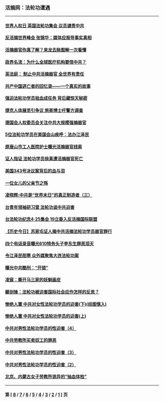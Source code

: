 ### 活摘网：法轮功遭遇
---
#### [世界人权日 英国法轮功集会 议员谴责中共](../../pages/nf5881/n13431763.md?12230430) 
#### [反活摘世界峰会 张锦华：媒体应报导事实真相](../../pages/nf5881/n13278502.md?12230430) 
#### [活摘器官你真了解？来龙去脉图解一次看懂](../../pages/nf5881/n13013820.md?12230430) 
#### [政界名流：为什么全球医疗机构要信中共？](../../pages/nf5881/n11945479.md?12230430) 
#### [英法庭： 制止中共活摘器官 全世界有责任](../../pages/nf5881/n11330691.md?12230430) 
#### [共产中国逃亡者的回忆录——一个真实的故事](../../pages/nf5881/n10918649.md?12230430) 
#### [强迫法轮功学员验血成任务 背后藏惊天秘密](../../pages/nf5881/n4252384.md?12230430) 
#### [捷克人体展览引争议 旅美博士吁警方调查](../../pages/nf5881/n9429187.md?12230430) 
#### [德国会人权委员会关注中共大规模强摘器官](../../pages/nf5881/n8418950.md?12230430) 
#### [5位法轮功学员在美国会山疾呼：法办江泽民](../../pages/nf5881/n8101519.md?12230430) 
#### [原唐山市工人医院护士曝光活摘器官线索](../../pages/nf5881/n8076384.md?12230430) 
#### [证人指证 法轮功学员徐真遭活摘器官死亡](../../pages/nf5881/n8042467.md?12230430) 
#### [美国343号决议案背后的血与泪](../../pages/nf5881/n8020684.md?12230430) 
#### [一位女儿的父亲节之殇](../../pages/nf5881/n8014122.md?12230430) 
#### [凌晓辉:中共是“世界末日”的真正制造者（三）](../../pages/nf5881/n4210333.md?12230430) 
#### [台青年领袖研习营 法轮功谈中共迫害](../../pages/nf5881/n4141857.md?12230430) 
#### [台法轮功纪念4‧25集会 19立委入反活摘国际联盟](../../pages/nf5881/n4141821.md?12230430) 
#### [【历史今日】苏家屯证人揭中共活摘法轮功学员器官罪行](../../pages/nf5881/n4135912.md?12230430) 
#### [四个电话录音曝光610特务头子李东生罪恶滔天](../../pages/nf5881/n4040060.md?12230430) 
#### [令江泽民胆寒 众外媒聚焦大连法轮功案](../../pages/nf5881/n3932671.md?12230430) 
#### [曝光中共酷刑：“开锁”](../../pages/nf5881/n3889373.md?12230430) 
#### [凌宸：撕开马三家的妖魅画皮](../../pages/nf5881/n3849369.md?12230430) 
#### [郦剑锋：法轮功被迫害国际社会应作怎样的反思？](../../pages/nf5881/n3824560.md?12230430) 
#### [惨绝人寰 中共对女性法轮功学员的迫害(下)(组图慎入)](../../pages/nf5881/n3816285.md?12230430) 
#### [惨绝人寰 中共对女性法轮功学员的迫害(上)](../../pages/nf5881/n3815374.md?12230430) 
#### [中共对男性法轮功学员的性迫害（4）](../../pages/nf5881/n3769144.md?12230430) 
#### [中共劳教所买卖奴工的罪恶](../../pages/nf5881/n3769378.md?12230430) 
#### [中共对男性法轮功学员的性迫害（3）](../../pages/nf5881/n3768231.md?12230430) 
#### [中共对男性法轮功学员的性迫害（2）](../../pages/nf5881/n3767211.md?12230430) 
#### [北京、内蒙古女子劳教所诡异的“抽血体检”](../../pages/nf5881/n3753158.md?12230430) 

---
#### 第 [ [8](./8.md?12230430) / [7](./7.md?12230430) / [6](./6.md?12230430) / [5](./5.md?12230430) / [4](./4.md?12230430) / [3](./3.md?12230430) / [2](./2.md?12230430) / [1](./1.md?12230430) ] 页
